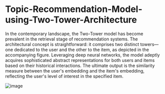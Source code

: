 # Topic-Recommendation-Model-using-Two-Tower-Architecture



In the contemporary landscape, the Two-Tower model has become prevalent in the retrieval stage of recommendation systems. The architectural concept is straightforward: it comprises two distinct towers—one dedicated to the user and the other to the item, as depicted in the accompanying figure. Leveraging deep neural networks, the model adeptly acquires sophisticated abstract representations for both users and items based on their historical interactions. The ultimate output is the similarity measure between the user's embedding and the item's embedding, reflecting the user's level of interest in the specified item.

![image](https://github.com/kejiangyao/Topic-Recommendation-Model-using-Two-Tower-Architecture/assets/76721667/cd8a7063-80f2-41b6-a596-7572b9b3a2d9)
